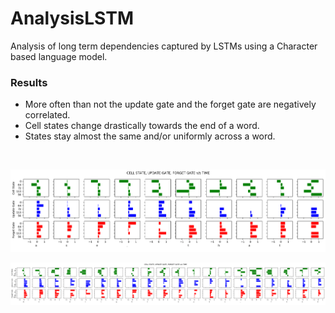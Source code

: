 # AnalysisLSTM
Analysis of long term dependencies captured by LSTMs using a Character based language model.

### Results 

* More often than not the update gate and the forget gate are negatively correlated. 
* Cell states change drastically towards the end of a word. 
* States stay almost the same and/or uniformly across a word.
<br/>

<img src="Result1.png"
     alt="Result1" />
     
<img src="Result2.png"
     alt="Result2" />
